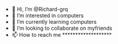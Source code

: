 - 👋 Hi, I’m @Richard-grq
- 👀 I’m interested in computers
- 🌱 I’m currently learning computers
- 💞️ I’m looking to collaborate on myfriends
- 📫 How to reach me *******************

<!---
Richard-grq/Richard-grq is a ✨ special ✨ repository because its `README.md` (this file) appears on your GitHub profile.
You can click the Preview link to take a look at your changes.
--->
